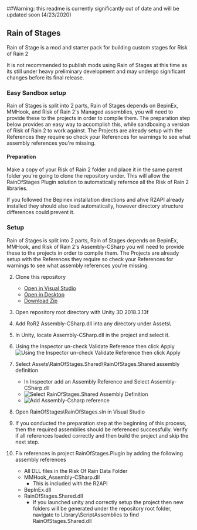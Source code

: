 ##Warning: this readme is currently significantly out of date and will be updated soon (4/23/2020)

## Rain of Stages
Rain of Stage is a mod and starter pack for building custom stages for Risk of Rain 2

It is not recommended to publish mods using Rain of Stages at this time as its still under heavy preliminary development and may undergo significant changes before its final release.

### Easy Sandbox setup

Rain of Stages is split into 2 parts, 
Rain of Stages depends on BepinEx, MMHook, and Risk of Rain 2's Managed assemblies, you will need to provide these to the projects in order to compile them.  The preparation step below provides an easy way to accomplish this, while sandboxing a version of Risk of Rain 2 to work against.
The Projects are already setup with the References they require so check your References for warnings to see what assembly references you're missing.

#### Preparation

 Make a copy of your Risk of Rain 2 folder and place it in the same parent folder you're going to clone the repository under.
This will allow the RainOfStages Plugin solution to automatically refernce all the Risk of Rain 2 libraries.

If you followed the Bepinex installation directions and ahve R2API already installed they should also load automatically, however directory structure differences could prevent it.  

### Setup
Rain of Stages is split into 2 parts, 
Rain of Stages depends on BepinEx, MMHook, and Risk of Rain 2's Assembly-CSharp you will need to provide these to the projects in order to compile them.
The Projects are already setup with the References they require so check your References for warnings to see what assembly references you're missing.

 2. Clone this repository 
	* [Open in Visual Studio](git-client://clone?repo=https://github.com/PassivePicasso/Rain-of-Stages)
	* [Open in Desktop](github-windows://openRepo/https://github.com/PassivePicasso/Rain-of-Stages)
	* [Download Zip](https://github.com/PassivePicasso/Rain-of-Stages/archive/master.zip)
3. Open repository root directory with Unity 3D 2018.3.13f
4. Add RoR2 Assembly-CSharp.dll into any directory under Assets\
5. In Unity, locate Assembly-CSharp.dll in the project and select it.
6. Using the Inspector un-check Validate Reference then click Apply ![Using the Inspector un-check Validate Reference then click Apply ](https://i.imgur.com/2JywInT.png)
7.  Select Assets\RainOfStages.Shared\RainOfStages.Shared assembly definition
    * In Inspector add an Assembly Reference and Select Assembly-CSharp.dll
    * ![Select RainOfStages.Shared Assembly Definition](https://i.imgur.com/xeztYI1.png)
    * ![Add Assembly-Csharp reference](https://i.imgur.com/ABVeKvS.png)

8. Open RainOfStages\RainOfStages.sln in Visual Studio

9. If you conducted the preparation step at the beginning of this process, then the required assemblies should be referenced successfully.  Verify if all references loaded correctly and then build the project and skip the next step.
9. Fix references in project RainOfStages.Plugin by adding the following assembly references
	* All DLL files in the Risk Of Rain Data Folder
	* MMHook_Assembly-CSharp.dll
		*  This is included with the R2API
	* BepInEx.dll
	* RainOfStages.Shared.dll 
		*  If you launched unity and correctly setup the project then new folders will be generated under the repository root folder, navigate to Library\ScriptAssemblies to find RainOfStages.Shared.dll
